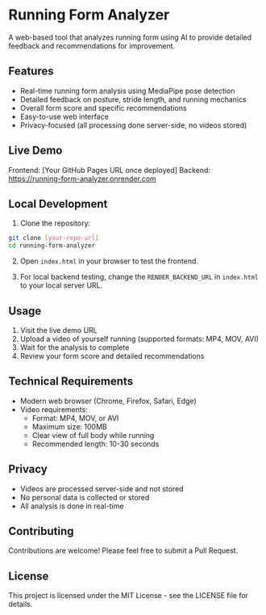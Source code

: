 # Running Form Analyzer

A web-based tool that analyzes running form using AI to provide detailed feedback and recommendations for improvement.

## Features

- Real-time running form analysis using MediaPipe pose detection
- Detailed feedback on posture, stride length, and running mechanics
- Overall form score and specific recommendations
- Easy-to-use web interface
- Privacy-focused (all processing done server-side, no videos stored)

## Live Demo

Frontend: [Your GitHub Pages URL once deployed]
Backend: https://running-form-analyzer.onrender.com

## Local Development

1. Clone the repository:
```bash
git clone [your-repo-url]
cd running-form-analyzer
```

2. Open `index.html` in your browser to test the frontend.

3. For local backend testing, change the `RENDER_BACKEND_URL` in `index.html` to your local server URL.

## Usage

1. Visit the live demo URL
2. Upload a video of yourself running (supported formats: MP4, MOV, AVI)
3. Wait for the analysis to complete
4. Review your form score and detailed recommendations

## Technical Requirements

- Modern web browser (Chrome, Firefox, Safari, Edge)
- Video requirements:
  - Format: MP4, MOV, or AVI
  - Maximum size: 100MB
  - Clear view of full body while running
  - Recommended length: 10-30 seconds

## Privacy

- Videos are processed server-side and not stored
- No personal data is collected or stored
- All analysis is done in real-time

## Contributing

Contributions are welcome! Please feel free to submit a Pull Request.

## License

This project is licensed under the MIT License - see the LICENSE file for details. 